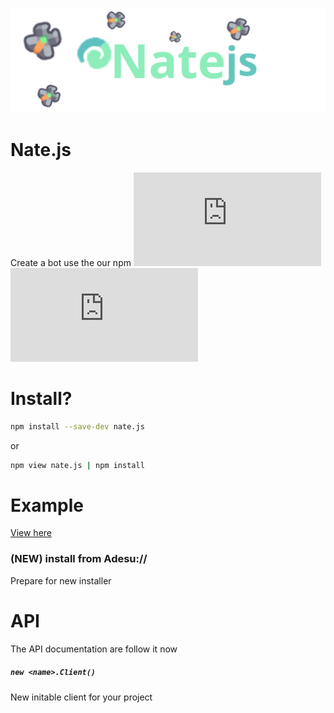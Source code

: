 ![Banner](banner.png)
 # Nate.js
Create a bot use the our npm
![GitHub watchers](https://img.shields.io/github/watchers/HoaQuyingVN/nate.js) ![GitHub watchers](https://img.shields.io/github/watchers/HoaQuyingVN/nate.js)
# Install?
```sh
npm install --save-dev nate.js
```
or
```sh
npm view nate.js | npm install
```
# Example
[View here](./example)
### (NEW) install from Adesu://
Prepare for new installer
# API
The API documentation are follow it now
##### `new <name>.Client()` 
New initable client for your project

